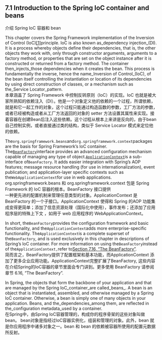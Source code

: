## 7.1 Introduction to the Spring IoC container and beans

介绍 Spring IoC 容器和 bean

This chapter covers the Spring Framework implementation of the Inversion of Control \(IoC\)[\[1\]](https://docs.spring.io/spring/docs/current/spring-framework-reference/htmlsingle/#ftn.d5e1827)principle. IoC is also known as_dependency injection_\(DI\). It is a process whereby objects define their dependencies, that is, the other objects they work with, only through constructor arguments, arguments to a factory method, or properties that are set on the object instance after it is constructed or returned from a factory method. The container then_injects\_those dependencies when it creates the bean. This process is fundamentally the inverse, hence the name\_Inversion of Control_\(IoC\), of the bean itself controlling the instantiation or location of its dependencies by using direct construction of classes, or a mechanism such as the\_Service Locator\_pattern.  
本章涵盖了 Spring Framework 中控制反转原则（IoC）的实现。IoC 也就是被大家所熟知的依赖注入（DI）。他是一个对象定义他的依赖的一个过程，所谓依赖，就是和它一起工作的对象，这个过程只能通过构造函数的参数，工厂方法的参数，或者已经被构造或者从工厂方法返回的对象的 setter 方法设置其属性来实现。接着容器在创建Bean后注入这些依赖。这个过程从根本上来讲是反向的，由于bean自己控制实例，或者直接通过类的结构，类似于 Service Locator 模式来定位他的依赖。

The`org.springframework.beans`and`org.springframework.context`packages are the basis for Spring Framework’s IoC container. The[`BeanFactory`](http://docs.spring.io/spring-framework/docs/4.3.11.RELEASE/javadoc-api/org/springframework/beans/factory/BeanFactory.html)interface provides an advanced configuration mechanism capable of managing any type of object.[`ApplicationContext`](http://docs.spring.io/spring-framework/docs/4.3.11.RELEASE/javadoc-api/org/springframework/context/ApplicationContext.html)is a sub-interface of`BeanFactory`. It adds easier integration with Spring’s AOP features; message resource handling \(for use in internationalization\), event publication; and application-layer specific contexts such as the`WebApplicationContext`for use in web applications.  
org.springframework.beans 和 org.springframework.context 包是 Spring Framework 的 IoC 容器的根本。BeanFactory 接口提供  
一种更先进的配置机制来管理任意类型的对象。ApplicationContext 是 BeanFactory 的一个子接口。ApplicationContext 使得和 Spring 的AOP 功能集成变得更简单；添加了信息资源处理（国际化中使用），事件发布；还添加了应用程序层的特殊上下文 ，如用于 web 应用程序的 WebApplicationContext。

In short, the`BeanFactory`provides the configuration framework and basic functionality, and the`ApplicationContext`adds more enterprise-specific functionality. The`ApplicationContext`is a complete superset of the`BeanFactory`, and is used exclusively in this chapter in descriptions of Spring’s IoC container. For more information on using the`BeanFactory`instead of the`ApplicationContext,`refer to[Section 7.16, “The BeanFactory”](https://docs.spring.io/spring/docs/current/spring-framework-reference/htmlsingle/#beans-beanfactory).  
简而言之，BeanFactory提供了配置框架和基本功能，而ApplicationContext 添加了更多企业应用功能。ApplicationContext完整扩展了BeanFactory, 这些内容在介绍Spring的IoC容器的章节里面会专门讲到。更多使用 BeanFactory 请参阅 章节 6.16, “The BeanFactory”.

In Spring, the objects that form the backbone of your application and that are managed by the Spring IoC_container\_are called\_beans_. A bean is an object that is instantiated, assembled, and otherwise managed by a Spring IoC container. Otherwise, a bean is simply one of many objects in your application. Beans, and the\_dependencies\_among them, are reflected in the\_configuration metadata\_used by a container.  
在Spring中，由Spring IoC容器管理的，构成你的程序骨架的这些对象叫做bean。 bean对象是指经过IoC容器实例化，组装和管理的对象。此外，bean 就是你应用程序中诸多对象之一。bean 和 bean 的依赖被容器所使用的配置元数据所反射。

